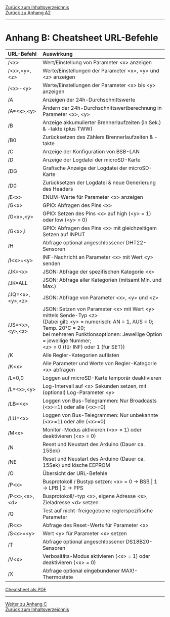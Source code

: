 [Zurück zum Inhaltsverzeichnis](inhaltsverzeichnis.md)  
[Zurück zu Anhang A2](anhang_a2.md)    
    
---
    

    

# Anhang B: Cheatsheet URL-Befehle #

| URL-Befehl                | Auswirkung                                                                |
|:--------------------------|:--------------------------------------------------------------------------|
|  /\<x\>                   | Wert/Einstellung von Parameter \<x\> anzeigen  
|  /\<x\>,\<y\>,\<z\>       | Werte/Einstellungen der Parameter \<x\>, \<y\> und \<z\> anzeigen  
|  /\<x\>-\<y\>             | Werte/Einstellungen der Parameter \<x\> bis \<y\> anzeigen  
|  /A                       | Anzeigen der 24h-Durchschnittswerte  
|  /A=\<x\>,\<y\>           | Ändern der 24h-Durchschnittswertberechnung in Parameter \<x\>, \<y\>  
|  /B                       | Anzeige akkumulierter Brennerlaufzeiten (in Sek.) & -takte (plus TWW)  
|  /B0                      | Zurücksetzen des Zählers Brennerlaufzeiten & -takte  
|  /C                       | Anzeige der Konfiguration von BSB-LAN  
|  /D                       | Anzeige der Logdatei der microSD-Karte  
|  /DG                      | Grafische Anzeige der Logdatei der microSD-Karte  
|  /D0                      | Zurücksetzen der Logdatei & neue Generierung des Headers  
|  /E\<x\>                  | ENUM-Werte für Parameter \<x\> anzeigen  
|  /G\<x\>                  | GPIO: Abfragen des Pins \<x\>  
|  /G\<x\>,\<y\>            | GPIO: Setzen des Pins \<x\> auf high (\<y\> = 1) oder low (\<y\> = 0)  
|  /G\<x\>,I                | GPIO: Abfragen des Pins \<x\> mit gleichzeitigem Setzen auf INPUT  
|  /H                       | Abfrage optional angeschlossener DHT22-Sensoren  
|  /I\<x\>=\<y\>            | INF-Nachricht an Parameter \<x\> mit Wert \<y\> senden  
|  /JK=\<x\>        	    | JSON: Abfrage der spezifischen Kategorie \<x\>  
|  /JK=ALL        	        | JSON: Abfrage aller Kategorien (mitsamt Min. und Max.)  
|  /JQ=\<x\>,\<y\>,\<z\>    | JSON: Abfrage von Parameter \<x\>, \<y\> und \<z\>  
|  /JS=\<x\>,\<y\>,\<z\>    | JSON: Setzen von Parameter \<x\> mit Wert \<y\> mittels Sende-Typ \<z\><br>(Dabei gilt: \<y\> = numerisch: AN = 1, AUS = 0; Temp. 20°C = 20\;<br>bei mehreren Funktionsoptionen: Jeweilige Option = jeweilige Nummer\;<br>\<z\> = 0 (für INF) oder 1 (für SET))  
|  /K                       | Alle Regler-Kategorien auflisten  
|  /K\<x\>                  | Alle Parameter und Werte von Regler-Kategorie \<x\> abfragen  
|  /L=0,0                   | Loggen auf microSD-Karte temporär deaktivieren  
|  /L=\<x\>,\<y\>           | Log-Intervall auf \<x\> Sekunden setzen, mit (optional) Log-Parameter \<y\>  
|  /LB=\<x\>                | Loggen von Bus-Telegrammen: Nur Broadcasts (\<x\>=1) oder alle (\<x\>=0)  
|  /LU=\<x\>                | Loggen von Bus-Telegrammen: Nur unbekannte (\<x\>=1) oder alle (\<x\>=0)  
|  /M\<x\>                  | Monitor-Modus aktivieren (\<x\> = 1) oder deaktivieren (\<x\> = 0)  
|  /N                       | Reset und Neustart des Arduino (Dauer ca. 15Sek)  
|  /NE                      | Reset und Neustart des Arduino (Dauer ca. 15Sek) und lösche EEPROM  
|  /O                       | Übersicht der URL-Befehle  
|  /P\<x\>                  | Busprotokoll / Bustyp setzen: \<x\> = 0 → BSB \| 1 → LPB \| 2 → PPS  
|  /P\<x\>,\<s\>,\<d\>      | Busprotokoll/-typ \<x\>, eigene Adresse \<s\>, Zieladresse \<d\> setzen  
|  /Q                       | Test auf nicht-freigegebene reglerspezifische Parameter  
|  /R\<x\>                  | Abfrage des Reset-Werts für Parameter \<x\>  
|  /S\<x\>=\<y\>            | Wert \<y\> für Parameter \<x\> setzen  
|  /T                       | Abfrage optional angeschlossener DS18B20-Sensoren  
|  /V\<x\>                  | Verbositäts-Modus aktivieren (\<x\> = 1) oder deaktivieren (\<x\> = 0)  
|  /X                       | Abfrage optional eingebundener MAX!-Thermostate  

       
[Cheatsheet als PDF](https://github.com/1coderookie/BSB-LPB-LAN/raw/master/Cheatsheet%20URL-Befehle.pdf)
    
---
    

     
[Weiter zu Anhang C](anhang_c.md)      
[Zurück zum Inhaltsverzeichnis](inhaltsverzeichnis.md)  

